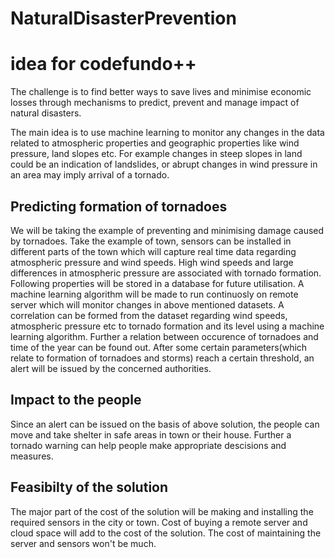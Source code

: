 # NaturalDisasterPrevention

# idea for codefundo++

The challenge is to find better ways to save lives and minimise economic losses through mechanisms to predict, prevent and manage impact of natural disasters.  

The main idea is to use machine learning to monitor any changes in the data related to atmospheric properties and geographic properties like wind pressure, land slopes etc. For example changes in steep slopes in land could be an indication of landslides, or abrupt changes in wind pressure in an area may imply arrival of a tornado.


## Predicting formation of tornadoes

We will be taking the example of preventing and minimising damage caused by tornadoes. Take the example of town,
sensors can be installed in different parts of the town which will capture real time data regarding atmospheric pressure and wind speeds. High wind speeds and large differences in atmospheric pressure are associated with tornado formation. Following properties will be stored in a database for future utilisation. A machine learning algorithm will be made to run continuosly on remote server which will monitor changes in above mentioned datasets.
A correlation can be formed from the dataset regarding wind speeds, atmospheric pressure etc to tornado formation and its level using a machine learning algorithm. Further a relation between occurence of tornadoes and time of the year can be found out.
After some certain parameters(which relate to formation of tornadoes and storms) reach a certain threshold, an alert will be issued by the concerned authorities. 

## Impact to the people
Since an alert can be issued on the basis of above solution, the people can move and take shelter in safe areas in town or their house. Further a tornado warning can help people make appropriate descisions and measures.

## Feasibilty of the solution
The major part of the cost of the solution will be making and installing the required sensors in the city or town. Cost of buying a remote server and cloud space will add to the cost of the solution. The cost of maintaining the server and sensors won't be much. 

